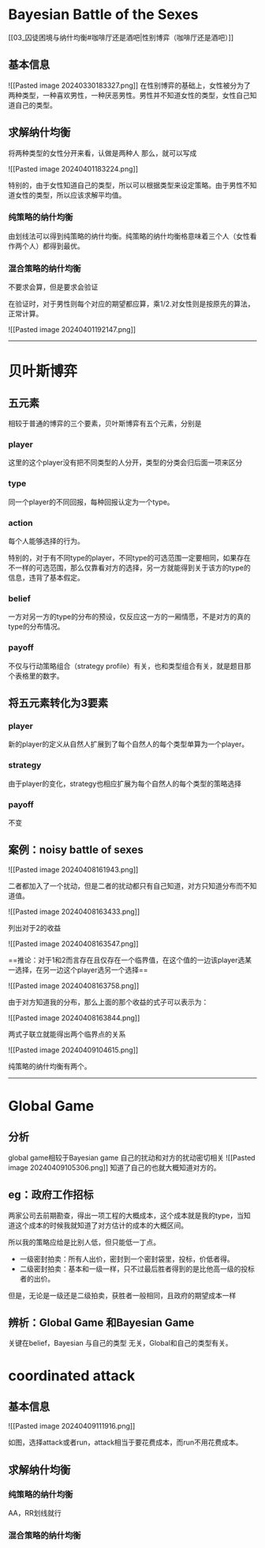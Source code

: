 # Bayesian Battle of the Sexes

[[03_囚徒困境与纳什均衡#咖啡厅还是酒吧|性别博弈（咖啡厅还是酒吧）]]

## 基本信息

![[Pasted image 20240330183327.png]]
在性别博弈的基础上，女性被分为了两种类型，一种喜欢男性，一种厌恶男性。男性并不知道女性的类型，女性自己知道自己的类型。


## 求解纳什均衡



将两种类型的女性分开来看，认做是两种人
那么，就可以写成

![[Pasted image 20240401183224.png]]

特别的，由于女性知道自己的类型，所以可以根据类型来设定策略。由于男性不知道女性的类型，所以应该求解平均值。

### 纯策略的纳什均衡

由划线法可以得到纯策略的纳什均衡。纯策略的纳什均衡格意味着三个人（女性看作两个人）都得到最优。

### 混合策略的纳什均衡

不要求会算，但是要求会验证

在验证时，对于男性则每个对应的期望都应算，乘1/2.对女性则是按原先的算法，正常计算。

![[Pasted image 20240401192147.png]]

---

# 贝叶斯博弈

## 五元素

相较于普通的博弈的三个要素，贝叶斯博弈有五个元素，分别是

### player

这里的这个player没有把不同类型的人分开，类型的分类会归后面一项来区分

### type

同一个player的不同回报，每种回报认定为一个type。

### action

每个人能够选择的行为。

特别的，对于有不同type的player，不同type的可选范围一定要相同，如果存在不一样的可选范围，那么仅靠看对方的选择，另一方就能得到关于该方的type的信息，违背了基本假定。

### belief

一方对另一方的type的分布的预设，仅反应这一方的一厢情愿，不是对方的真的type的分布情况。

### payoff

不仅与行动策略组合（strategy profile）有关，也和类型组合有关，就是题目那个表格里的数字。

##  将五元素转化为3要素

### player

新的player的定义从自然人扩展到了每个自然人的每个类型单算为一个player。

### strategy

由于player的变化，strategy也相应扩展为每个自然人的每个类型的策略选择

### payoff

不变

## 案例：noisy battle of sexes

![[Pasted image 20240408161943.png]]

二者都加入了一个扰动，但是二者的扰动都只有自己知道，对方只知道分布而不知道值。

![[Pasted image 20240408163433.png]]

列出对于2的收益

![[Pasted image 20240408163547.png]]

==推论：对于1和2而言存在且仅存在一个临界值，在这个值的一边该player选某一选择，在另一边这个player选另一个选择==

![[Pasted image 20240408163758.png]]

由于对方知道我的分布，那么上面的那个收益的式子可以表示为：

![[Pasted image 20240408163844.png]]

两式子联立就能得出两个临界点的关系

![[Pasted image 20240409104615.png]]

纯策略的纳什均衡有两个。

---

# Global Game

## 分析

global game相较于Bayesian game 自己的扰动和对方的扰动密切相关
![[Pasted image 20240409105306.png]]
知道了自己的也就大概知道对方的。

## eg：政府工作招标

两家公司去前期勘查，得出一项工程的大概成本，这个成本就是我的type，当知道这个成本的时候我就知道了对方估计的成本的大概区间。

所以我的策略应给是比别人低，但只能低一丁点。

* 一级密封拍卖：所有人出价，密封到一个密封袋里，投标，价低者得。
* 二级密封拍卖：基本和一级一样，只不过最后胜者得到的是比他高一级的投标者的出价。

但是，无论是一级还是二级拍卖，获胜者一般相同，且政府的期望成本一样

## 辨析：Global Game 和Bayesian Game

关键在belief，Bayesian 与自己的类型 无关，Global和自己的类型有关。


# coordinated  attack

## 基本信息

![[Pasted image 20240409111916.png]]

如图，选择attack或者run，attack相当于要花费成本，而run不用花费成本。

## 求解纳什均衡

### 纯策略的纳什均衡

AA，RR划线就行

### 混合策略的纳什均衡



